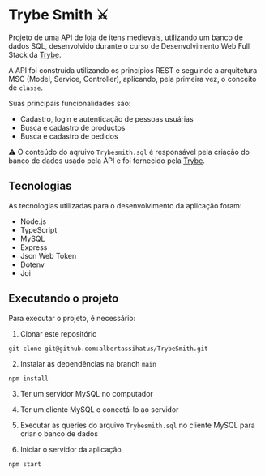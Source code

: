 # Trybe Smith ⚔️

Projeto de uma API de loja de itens medievais, utilizando um banco de dados SQL, desenvolvido durante o curso de Desenvolvimento Web Full Stack da [Trybe](https://www.betrybe.com/).

A API foi construída utilizando os princípios REST e seguindo a arquitetura MSC (Model, Service, Controller), aplicando, pela primeira vez, o conceito de `classe`.

Suas principais funcionalidades são:
- Cadastro, login e autenticação de pessoas usuárias
- Busca e cadastro de productos
- Busca e cadastro de pedidos

⚠️ O conteúdo do aqruivo `Trybesmith.sql` é responsável pela criação do banco de dados usado pela API e foi fornecido pela [Trybe](https://www.betrybe.com/).

## Tecnologias
As tecnologias utilizadas para o desenvolvimento da aplicação foram:
- Node.js
- TypeScript
- MySQL
- Express
- Json Web Token
- Dotenv
- Joi

## Executando o projeto
Para executar o projeto, é necessário:

1. Clonar este repositório
  ```
  git clone git@github.com:albertassihatus/TrybeSmith.git
  ```
2. Instalar as dependências na branch `main`
  ```
  npm install
  ```
3. Ter um servidor MySQL no computador

4. Ter um cliente MySQL e conectá-lo ao servidor

5. Executar as queries do arquivo `Trybesmith.sql` no cliente MySQL para criar o banco de dados

6. Iniciar o servidor da aplicação
  ```
  npm start
  ```
